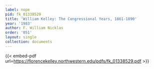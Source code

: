 ```yaml
---
label: nope
pid: fk_01338529
title: 'William Kelley: The Congressional Years, 1861-1890'
year: '1983'
author: F. William Nicklas
order: '051'
layout: single
collection: documents
---
```



{{< embed-pdf url=https://florencekelley.northwestern.edu/pdfs/fk_01338529.pdf >}}